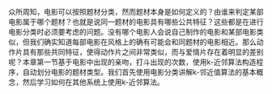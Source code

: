 众所周知，电影可以按照题材分类，然而题材本身是如何定义的？由谁来判定某部电影属于哪个题材？也就是说同一题材的电影具有哪些公共特征？这些都是在进行电影分类时必须要考虑的问题。没有哪个电影人会说自己制作的电影和某部电影类似，但我们确实知道每部电影在风格上的确有可能会和同题材的电影相近。那么动作片具有那些共同特征，使得动作片之间非常类似，而与爱情片存在着明显的差别呢？本章第一节基于电影中出现的亲吻，打斗出现的次数，使用k-近邻算法构造程序，自动划分电影的题材类型。我们首先使用电影分类讲解k-邻近值算法的基本概念，然后学习如何在其他系统上使用k-近邻算法。


